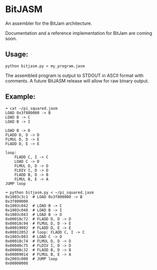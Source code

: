 BitJASM
=======

An assembler for the BitJam architecture. 

Documentation and a reference implementation for BitJam are coming soon.

Usage:
------

`python bitjasm.py < my_program.jasm`

The assembled program is output to STDOUT in ASCII format with comments. A future BitJASM release will allow for raw binary output.

Example:
-------

```
➜ cat ~/pi_squared.jasm
LOAD 0x3f800000 -> B
LOAD B -> C
LOAD B -> I

LOAD B -> D
FLADD D, D -> D
FLMUL D, D -> E
FLADD D, E -> E

loop:
    FLADD C, I -> C
    LOAD C -> D
    FLMUL D, D -> D
    FLDIV I, D -> D
    FLADD B, D -> B
    FLMUL B, E -> A
JUMP loop

➜ python bitjasm.py < ~/pi_squared.jasm
0x1003c3c1  # LOAD 0x3f800000 -> B
0x3f800000
0x1003c042  # LOAD B -> C
0x1003c048  # LOAD B -> I
0x1003c043  # LOAD B -> D
0x00018c72  # FLADD D, D -> D
0x00018c94  # FLMUL D, D -> E
0x00019092  # FLADD D, E -> E
0x00012052  # loop: FLADD C, I -> C
0x1003c083  # LOAD C -> D
0x00018c74  # FLMUL D, D -> D
0x00040c75  # FLDIV I, D -> D
0x00008c32  # FLADD B, D -> B
0x00009014  # FLMUL B, E -> A
0x2003c000  # JUMP loop
0x00000008
```
